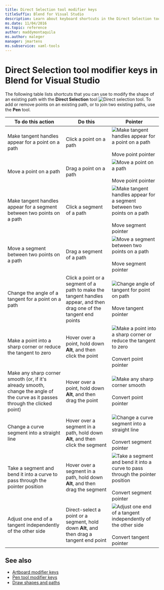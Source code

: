 ```yaml
---
title: Direct Selection tool modifier keys
titleSuffix: Blend for Visual Studio
description: Learn about keyboard shortcuts in the Direct Selection tool in Blend for Visual Studio that you can use to modify the shape of an existing path.
ms.date: 11/04/2016
ms.topic: reference
author: maddymontaquila
ms.author: maleger
manager: jmartens
ms.subservice: xaml-tools
---
```

# Direct Selection tool modifier keys in Blend for Visual Studio


The following table lists shortcuts that you can use to modify the shape of an existing path with the **Direct Selection** tool ![Direct selection tool](../designers/media/6dd6571f-c116-451d-8dd2-1f88b8406362.png). To add or remove points on an existing path, or to join two existing paths, use the **Pen** tool.

|To do this action|Do this|Pointer|
| - |-------------|-------------|
|Make tangent handles appear for a point on a path|Click a point on a path|![Make tangent handles appear for a point on a path](../designers/media/cfcc5f41-a666-4524-a958-50b9051130ca.png)<br /><br /> Move point pointer|
|Move a point on a path|Drag a point on a path|![Move a point on a path](../designers/media/cfcc5f41-a666-4524-a958-50b9051130ca.png)<br /><br /> Move point pointer|
|Make tangent handles appear for a segment between two points on a path|Click a segment of a path|![Make tangent handles appear for a segment between two points on a path](../designers/media/2ace930f-98fa-410b-92cf-7a4b88503ee7.png)<br /><br /> Move segment pointer|
|Move a segment between two points on a path|Drag a segment of a path|![Move a segment between two points on a path](../designers/media/2ace930f-98fa-410b-92cf-7a4b88503ee7.png)<br /><br /> Move segment pointer|
|Change the angle of a tangent for a point on a path|Click a point or a segment of a path to make the tangent handles appear, and then drag one of the tangent end points|![Change angle of tangent for point on path](../designers/media/beb1a907-1e50-450c-aab3-4d7026f5e426.png)<br /><br /> Move tangent pointer|
|Make a point into a sharp corner or reduce the tangent to zero|Hover over a point, hold down **Alt**, and then click the point|![Make a point into a sharp corner or reduce the tangent to zero](../designers/media/21197b10-aba4-4a9d-8145-647d0ba8e518.png)<br /><br /> Convert point pointer|
|Make any sharp corner smooth (or, if it's already smooth, change the angle of the curve as it passes through the clicked point)|Hover over a point, hold down **Alt**, and then drag the point|![Make any sharp corner smooth](../designers/media/21197b10-aba4-4a9d-8145-647d0ba8e518.png)<br /><br /> Convert point pointer|
|Change a curve segment into a straight line|Hover over a segment in a path, hold down **Alt**, and then click the segment|![Change a curve segment into a straight line](../designers/media/975a855a-8536-441f-97ed-2f1496e416bf.png)<br /><br /> Convert segment pointer|
|Take a segment and bend it into a curve to pass through the pointer position|Hover over a segment in a path, hold down **Alt**, and then drag the segment|![Take a segment and bend it into a curve to pass through the pointer position](../designers/media/975a855a-8536-441f-97ed-2f1496e416bf.png)<br /><br /> Convert segment pointer|
|Adjust one end of a tangent independently of the other side|Direct-select a point or a segment, hold down **Alt**, and then drag a tangent end point|![Adjust one end of a tangent independently of the other side](../designers/media/923951da-4081-4f8b-bebc-0f1f64d87504.png)<br /><br /> Convert tangent pointer|

## See also

- [Artboard modifier keys](../xaml-tools/artboard-modifier-keys-in-blend.md)
- [Pen tool modifier keys](../xaml-tools/pen-tool-modifier-keys-in-blend.md)
- [Draw shapes and paths](../xaml-tools/draw-shapes-and-paths.md)
